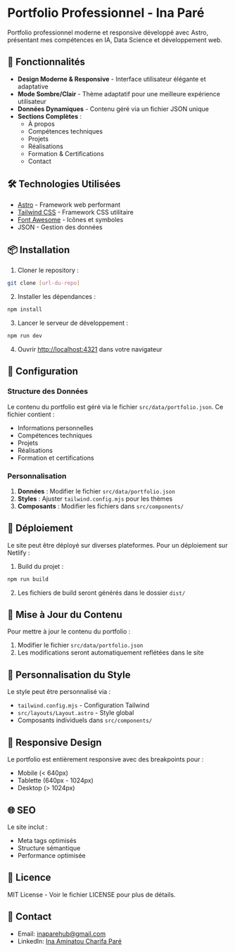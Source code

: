 # Portfolio Professionnel - Ina Paré

Portfolio professionnel moderne et responsive développé avec Astro, présentant mes compétences en IA, Data Science et développement web.

## 🚀 Fonctionnalités

- **Design Moderne & Responsive** - Interface utilisateur élégante et adaptative
- **Mode Sombre/Clair** - Thème adaptatif pour une meilleure expérience utilisateur
- **Données Dynamiques** - Contenu géré via un fichier JSON unique
- **Sections Complètes** :
  - À propos
  - Compétences techniques
  - Projets
  - Réalisations
  - Formation & Certifications
  - Contact

## 🛠️ Technologies Utilisées

- [Astro](https://astro.build/) - Framework web performant
- [Tailwind CSS](https://tailwindcss.com/) - Framework CSS utilitaire
- [Font Awesome](https://fontawesome.com/) - Icônes et symboles
- JSON - Gestion des données

## 📦 Installation

1. Cloner le repository :
```bash
git clone [url-du-repo]
```

2. Installer les dépendances :
```bash
npm install
```

3. Lancer le serveur de développement :
```bash
npm run dev
```

4. Ouvrir [http://localhost:4321](http://localhost:4321) dans votre navigateur

## 🔧 Configuration

### Structure des Données

Le contenu du portfolio est géré via le fichier `src/data/portfolio.json`. Ce fichier contient :

- Informations personnelles
- Compétences techniques
- Projets
- Réalisations
- Formation et certifications

### Personnalisation

1. **Données** : Modifier le fichier `src/data/portfolio.json`
2. **Styles** : Ajuster `tailwind.config.mjs` pour les thèmes
3. **Composants** : Modifier les fichiers dans `src/components/`

## 🚀 Déploiement

Le site peut être déployé sur diverses plateformes. Pour un déploiement sur Netlify :

1. Build du projet :
```bash
npm run build
```

2. Les fichiers de build seront générés dans le dossier `dist/`

## 📝 Mise à Jour du Contenu

Pour mettre à jour le contenu du portfolio :

1. Modifier le fichier `src/data/portfolio.json`
2. Les modifications seront automatiquement reflétées dans le site

## 🎨 Personnalisation du Style

Le style peut être personnalisé via :

- `tailwind.config.mjs` - Configuration Tailwind
- `src/layouts/Layout.astro` - Style global
- Composants individuels dans `src/components/`

## 📱 Responsive Design

Le portfolio est entièrement responsive avec des breakpoints pour :
- Mobile (< 640px)
- Tablette (640px - 1024px)
- Desktop (> 1024px)

## 🌐 SEO

Le site inclut :
- Meta tags optimisés
- Structure sémantique
- Performance optimisée

## 📄 Licence

MIT License - Voir le fichier LICENSE pour plus de détails.

## 👤 Contact

- Email: inaparehub@gmail.com
- LinkedIn: [Ina Aminatou Charifa Paré](https://www.linkedin.com/in/ina-aminatou-charifa-pare-187156274)